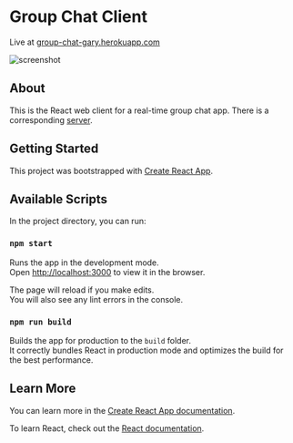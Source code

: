 # Group Chat Client

Live at [group-chat-gary.herokuapp.com](https://group-chat-gary.herokuapp.com)

![screenshot](https://live.staticflickr.com/65535/52065497752_0a91096f8b_z.jpg)

## About

This is the React web client for a real-time group chat app. There is a corresponding [server](https://github.com/ghuong/group-chat-server).

## Getting Started

This project was bootstrapped with [Create React App](https://github.com/facebook/create-react-app).

## Available Scripts

In the project directory, you can run:

### `npm start`

Runs the app in the development mode.\
Open [http://localhost:3000](http://localhost:3000) to view it in the browser.

The page will reload if you make edits.\
You will also see any lint errors in the console.

### `npm run build`

Builds the app for production to the `build` folder.\
It correctly bundles React in production mode and optimizes the build for the best performance.

## Learn More

You can learn more in the [Create React App documentation](https://facebook.github.io/create-react-app/docs/getting-started).

To learn React, check out the [React documentation](https://reactjs.org/).
